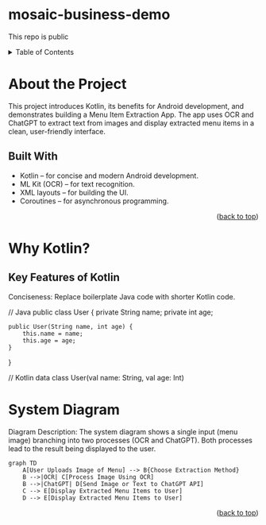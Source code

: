 # mosaic-business-demo
This repo is public
<a id="readme-top"></a>

<details> <summary>Table of Contents</summary> <ol> <li> <a href="#about-the-project">About the Project</a> <ul> <li><a href="#built-with">Built With</a></li> </ul> </li> <li> <a href="#why-kotlin">Why Kotlin?</a> <ul> <li><a href="#key-features-of-kotlin">Key Features of Kotlin</a></li> <li><a href="#comparison-with-java">Comparison with Java</a></li> </ul> </li> <li> <a href="#menu-item-extraction-app-demo">Menu Item Extraction App Demo</a> <ul> <li><a href="#step-1-setting-up-your-environment">Step 1: Setting up Your Environment</a></li> <li><a href="#step-2-building-the-ui">Step 2: Building the UI</a></li> <li><a href="#step-3-implementing-dual-extraction-options">Step 3: Implementing Dual Extraction Options</a></li> <li><a href="#step-4-displaying-and-refining-results">Step 4: Displaying and Refining Results</a></li> </ul> </li> <li><a href="#system-diagram">System Diagram</a></li> <li><a href="#q-and-a-and-wrap-up">Q&A and Wrap-Up</a></li> </ol> </details>


# About the Project

This project introduces Kotlin, its benefits for Android development, and demonstrates building a Menu Item Extraction App. The app uses OCR and ChatGPT to extract text from images and display extracted menu items in a clean, user-friendly interface.
## Built With
* Kotlin – for concise and modern Android development.
* ML Kit (OCR) – for text recognition.
* XML layouts – for building the UI.
* Coroutines – for asynchronous programming.
  
<p align="right">(<a href="#readme-top">back to top</a>)</p>

# Why Kotlin?

## Key Features of Kotlin
Conciseness:
Replace boilerplate Java code with shorter Kotlin code.

// Java
public class User {
    private String name;
    private int age;
      
    public User(String name, int age) {
        this.name = name;
        this.age = age;
    }
}
  
// Kotlin
data class User(val name: String, val age: Int)



# System Diagram
Diagram Description:
The system diagram shows a single input (menu image) branching into two processes (OCR and ChatGPT). Both processes lead to the result being displayed to the user.
```mermaid
graph TD
    A[User Uploads Image of Menu] --> B{Choose Extraction Method}
    B -->|OCR| C[Process Image Using OCR]
    B -->|ChatGPT| D[Send Image or Text to ChatGPT API]
    C --> E[Display Extracted Menu Items to User]
    D --> E[Display Extracted Menu Items to User]
```

<p align="right">(<a href="#readme-top">back to top</a>)</p>

